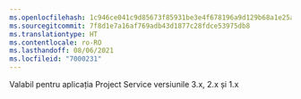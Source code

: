 ```yaml
---
ms.openlocfilehash: 1c946ce041c9d85673f85931be3e4f678196a9d129b68a1e25aa07755dffb39e
ms.sourcegitcommit: 7f8d1e7a16af769adb43d1877c28fdce53975db8
ms.translationtype: HT
ms.contentlocale: ro-RO
ms.lasthandoff: 08/06/2021
ms.locfileid: "7000231"
---
```

Valabil pentru aplicația Project Service versiunile 3.x, 2.x și 1.x
